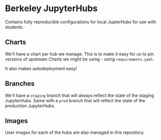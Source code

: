# Berkeley JupyterHubs

Contains fully reproducible configurations for local JupterHubs for use with 
students.

## Charts

We'll have a chart per hub we manage. This is to make it easy for us to
pin versions of upstream Charts we might be using - using `requirements.yaml`.

It also makes autodeployment easy!

## Branches

We'll have a `staging` branch that will always reflect the state of the
staging JupyterHubs. Same with a `prod` branch that will reflect the state
of the production JupyterHubs.

## Images

User images for each of the hubs are also managed in this repository.
